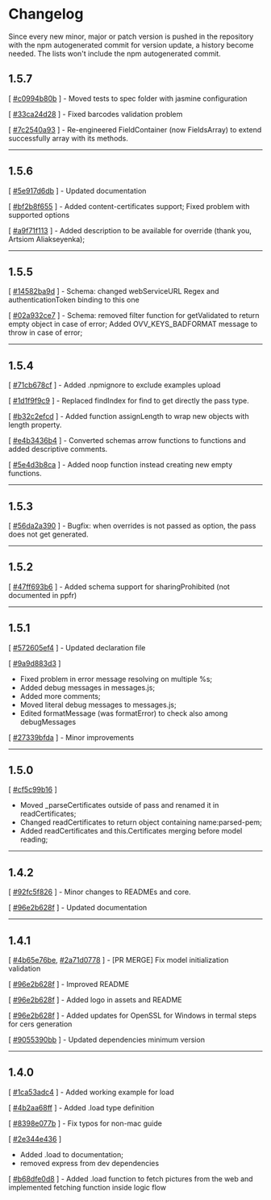 # Changelog

Since every new minor, major or patch version is pushed in the repository with the npm autogenerated commit for version update, a history become needed.
The lists won't include the npm autogenerated commit.

## 1.5.7

[ [#c0994b80b](/commit/c0994b80be62023872de0251b45d19a66145f9ef) ] - Moved tests to spec folder with jasmine configuration

[ [#33ca24d28](/commit/33ca24d28d09caad6c5eb0cde949b13a9053faf3) ] - Fixed barcodes validation problem

[ [#7c2540a93](/commit/7c2540a93d46e0ba71400b2eb5e0fceee9dd6445) ] - Re-engineered FieldContainer (now FieldsArray) to extend successfully array with its methods.

___

## 1.5.6

[ [#5e917d6db](/commit/5e917d6dbbf4445480bb4a5cd782745f7f391194) ] - Updated documentation

[ [#bf2b8f655](/commit/bf2b8f655e35e0d9d1a7d6e837c9a234fd663a41) ] - Added content-certificates support;
Fixed problem with supported options

[ [#a9f71f113](/commit/a9f71f113d1093532c6899e05abcdf540be3ac17) ] - Added description to be available for override (thank you, Artsiom Aliakseyenka);

___

## 1.5.5

[ [#14582ba9d](/commit/14582ba9d0fc15fcbdb350b96120b1f85846fa58) ] - Schema: changed webServiceURL Regex and authenticationToken binding to this one

[ [#02a932ce7](/commit/02a932ce7a9eac0b444ba0367f861bdbb701c880) ] - Schema: removed filter function for getValidated to return empty object in case of error;
Added OVV_KEYS_BADFORMAT message to throw in case of error;

___
## 1.5.4

[ [#71cb678cf](/commit/71cb678cfa7b9934f4f441acd013de0f2b40ca9f) ] - Added .npmignore to exclude examples upload

[ [#1d1f9f9c9](/commit/1d1f9f9c9082d49a5252c4fe8f98e8c8a0a61930) ] - Replaced findIndex for find to get directly the pass type.

[ [#b32c2efcd](/commit/b32c2efcd096a29b374cc1c2ff0f8506023c7d5c) ] - Added function assignLength to wrap new objects with length property.

[ [#e4b3436b4](/commit/e4b3436b468b196649097e2f4c43b7f44ae1b073) ] - Converted schemas arrow functions to functions and added descriptive comments.

[ [#5e4d3b8ca](/commit/5e4d3b8ca1366fd4b30eeb674665a5ee149be087) ] - Added noop function instead creating new empty functions.

___
## 1.5.3

[ [#56da2a390](/commit/56da2a3908c0d54a73288ca13f223a909d997998) ] - Bugfix: when overrides is not passed as option, the pass does not get generated.

___
## 1.5.2

[ [#47ff693b6](/commit/47ff693b662d495fa1012d8a7c90880fb50e056b) ] - Added schema support for sharingProhibited (not documented in ppfr)

___
## 1.5.1

[ [#572605ef4](/commit/572605ef471c28c3e19e84f0a050af0949301f1a) ] - Updated declaration file

[ [#9a9d883d3](/commit/9a9d883d3fb00716790ba785bbda1ffc5f7563ce) ]
- Fixed problem in error message resolving on multiple %s;
- Added debug messages in messages.js;
- Added more comments;
- Moved literal debug messages to messages.js;
- Edited formatMessage (was formatError) to check also among debugMessages

[ [#27339bfda](/commit/27339bfdac3f973b10e111a9604fd32db5c074fc) ] - Minor improvements

___
## 1.5.0

[ [#cf5c99b16](/commit/cf5c99b16a62613e6225fbf0d5587aa8bb58616b) ]

- Moved _parseCertificates outside of pass and renamed it in readCertificates;
- Changed readCertificates to return object containing name:parsed-pem;
 - Added readCertificates and this.Certificates merging before model reading;

___
## 1.4.2

[ [#92fc5f826](/commit/92fc5f8264e14f89bfff039dc7985493b74d5c7b) ] - Minor changes to READMEs and core.

[ [#96e2b628f](/commit/96e2b628fe0204a188d7dbb32bf125a987100caf) ] - Updated documentation

___
## 1.4.1

[ [#4b65e76be](/commit/4b65e76be76c6e6a33a53f16c5447396fb307c2c),
[#2a71d0778](/commit/2a71d07788e286da993b601791dba8778152fd6d) ] - [PR MERGE] Fix model initialization validation

[ [#96e2b628f](/commit/153108ad446ef4d8827207a3dcbb27108c0e4d7a) ] - Improved README

[ [#96e2b628f](/commit/ab6dd4ff68309d5b678eef36182272576790e12b) ] - Added logo in assets and README

[ [#96e2b628f](/commit/b305633ed382043567fef6ac4f771febf401d001) ] - Added updates for OpenSSL for Windows in termal steps for cers generation

[ [#9055390bb](/commit/9055390bb32bce571857d6e348e34696fa9c3738) ] - Updated dependencies minimum version

___
## 1.4.0

[ [#1ca53adc4](/commit/1ca53adc4debeb67d9a65797ffabd90841de8c21) ] - Added working example for load

[ [#4b2aa68ff](/commit/4b2aa68ffba1dec2a55126e4d2067f7150b8188c) ] - Added .load type definition

[ [#8398e077b](/commit/8398e077b1988512af57852e2c7a881a9f2abedf) ] - Fix typos for non-mac guide

[ [#2e344e436](/commit/2e344e4367a395a66796a83e21657eec492373d1) ]
- Added .load to documentation;
- removed express from dev dependencies

[ [#b68dfe0d8](/commit/b68dfe0d8025a68b137cfc37c8b9f34a404c05e7) ] - Added .load function to fetch pictures from the web and implemented fetching function inside logic flow
